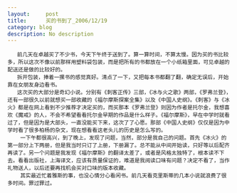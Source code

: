 ```yaml
---
layout:     post
title:      买的书到了_2006/12/19
category: blog
description: No description
---
```

       前几天在卓越买了不少书，今天下午终于送到了。算一算时间，不算太慢。因为买的书比较多，所以这次不像以前那样用塑料袋包装，而是把所有的书都放在一个小纸箱里面，可见卓越的配送还是做的比较好的。
       拆开包装，捧着一摞书的感觉真好。清点了一下，又把每本书都翻了翻，确定无误后，开始靠在女朋友身边看书。
       这次买的大部分是奇幻小说。分别有《刺客正传》三部，《冰与火之歌》两部，《罗弗兰登》，还有一部很久以前就想买一部收藏的《福尔摩斯探案全集》以及《中国人史纲》。《刺客》与《冰火》都是在网上看到不少推荐才决定买的，而买那本《罗弗兰登》则因为作者是托尔金，我想喜欢《魔戒》的人，不会不希望看看托尔金早期的作品是什么样子。《福尔摩斯》，早在中学时就看过了，但是因为是大部头，一直没能买下来，这次了了心愿。那部《中国人史纲》仅仅是因为中学时看了很多柏杨的杂文，现在想看看这老头儿的历史是怎么写的。
        一下午都很高兴，到了晚上，发现了问题，当然，部分是我自己的问题。首先《冰火》的第一部分上下两册，但是我当时只订了上册，下册漏了。总不能从中间开始读，只好等以后配齐再读了。另一个问题是我发现《福尔摩斯》的翻译太差了，或者是风格太独特了，根本读不下去。看看出版社，上海译文，应该有质量保证的，难道是我阅读口味有问题？决定不看了，当作礼物送人，以后还要再找机会买对口味的版本收藏。
        其实最近忙着雅斯的事，也没心情分心看闲书。前几天看克里斯蒂的几本小说就浪费了很多时间。罪过罪过。